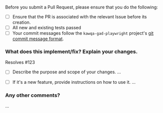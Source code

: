 Before you submit a Pull Request, please ensure that you do the following:

- [ ] Ensure that the PR is associated with the relevant Issue before its creation.
- [ ] All new and existing tests passed
- [ ] Your commit messages follow the `kawqa-gad-playwright` project's [git commit message format](https://github.com/kat-kan/kawqa-gad-playwright/CONTRIBUTING.md).

### What does this implement/fix? Explain your changes.
Resolves #123

- [ ] Describe the purpose and scope of your changes.
...

- [ ] If it's a new feature, provide instructions on how to use it.
...

### Any other comments?
...